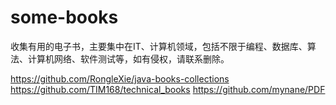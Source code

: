 # some-books
收集有用的电子书，主要集中在IT、计算机领域，包括不限于编程、数据库、算法、计算机网络、软件测试等，如有侵权，请联系删除。

https://github.com/RongleXie/java-books-collections
https://github.com/TIM168/technical_books
https://github.com/mynane/PDF
